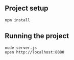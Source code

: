 
## Project setup

```bash
npm install
```

## Running the project

```bash
node server.js
open http://localhost:8080
```
